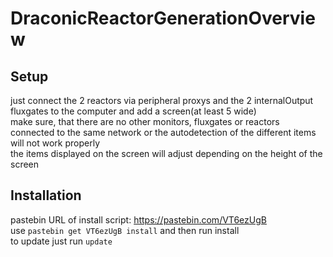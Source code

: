 # DraconicReactorGenerationOverview
## Setup
just connect the 2 reactors via peripheral proxys and the 2 internalOutput fluxgates to the computer and add a screen(at least 5 wide)
<br>make sure, that there are no other monitors, fluxgates or reactors connected to the same network or the autodetection of the different items will not work properly
<br>the items displayed on the screen will adjust depending on the height of the screen
## Installation
pastebin URL of install script: https://pastebin.com/VT6ezUgB
<br>use <code>pastebin get VT6ezUgB install</code> and then run install
<br>to update just run <code>update</code>
